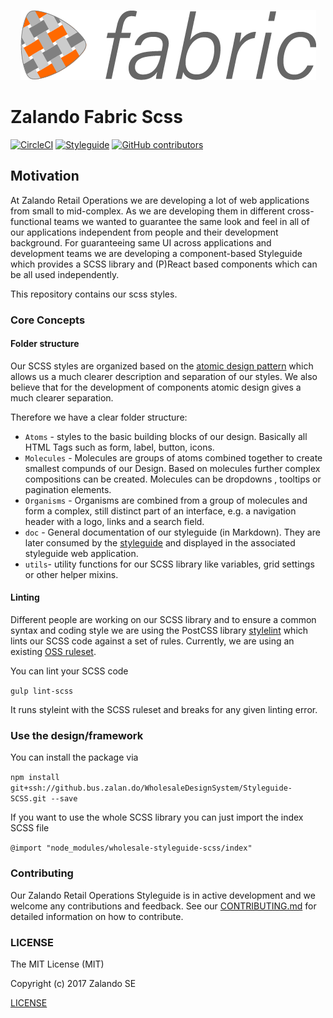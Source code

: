 <p align="center">
<img src="./fabric-logo.png"  />
</p>

# Zalando Fabric Scss

[![CircleCI](https://circleci.com/gh/wholesale-design-system/scss.svg?style=svg)](https://circleci.com/gh/wholesale-design-system/scss)
[![Styleguide](https://img.shields.io/github/issues/wholesale-design-system/scss.svg)](https://github.com/wholesale-design-system/components/issues)
[![GitHub contributors](https://img.shields.io/github/contributors/wholesale-design-system/scss.svg)]()

## Motivation

At Zalando Retail Operations we are developing a lot of web applications from small to mid-complex. As we are developing them in different cross-functional teams we wanted to guarantee the same look and feel in all of our applications independent from people and their development background. For guaranteeing same UI across applications and development teams we are developing a component-based Styleguide which provides a SCSS library and (P)React based components which can be all used independently.

This repository contains our scss styles. 

### Core Concepts

#### Folder structure

Our SCSS styles are organized based on the [atomic design pattern](http://bradfrost.com/blog/post/atomic-web-design/) which allows us a much clearer description and separation of our styles. We also believe that for the development of components atomic design gives a much clearer separation.

Therefore we have a clear folder structure:

- `Atoms` - styles to the basic building blocks of our design. Basically all HTML Tags such as form, label, button, icons.
- `Molecules` - Molecules are groups of atoms combined together to create smallest compunds of our Design. Based on molecules further complex compositions can be created. Molecules can be dropdowns , tooltips or pagination elements.
- `Organisms` - Organisms are combined from a group of molecules and form a complex, still distinct part of an interface, e.g. a navigation header with a logo, links and a search field. 
- `doc` - General documentation of our styleguide (in Markdown). They are later consumed by the [styleguide](https://github.com/wholesale-design-system/styleguide) and displayed in the associated styleguide web application.
- `utils`- utility functions for our SCSS library like variables, grid settings or other helper mixins.

#### Linting

Different people are working on our SCSS library and to ensure a common syntax and coding style we are using the PostCSS library [stylelint](https://github.com/stylelint/stylelint) which lints our SCSS code against a set of rules. Currently, we are using an existing [OSS ruleset](https://github.com/bjankord/stylelint-config-sass-guidelines). 

You can lint your SCSS code 

`gulp lint-scss`

It runs styleint with the SCSS ruleset and breaks for any given linting error.

### Use the design/framework

You can install the package via

`npm install git+ssh://github.bus.zalan.do/WholesaleDesignSystem/Styleguide-SCSS.git --save`

If you want to use the whole SCSS library you can just import the index SCSS file 

`@import "node_modules/wholesale-styleguide-scss/index"`

### Contributing

Our Zalando Retail Operations Styleguide is in active development and we welcome any contributions and feedback. See our [CONTRIBUTING.md](CONTRIBUTING.md) for detailed information on how to contribute.

### LICENSE

The MIT License (MIT)

Copyright (c) 2017 Zalando SE

[LICENSE](LICENSE)

